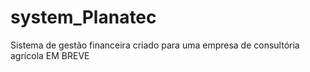 # system_Planatec
Sistema de gestão financeira criado para uma empresa de consultória agrícola
EM BREVE
